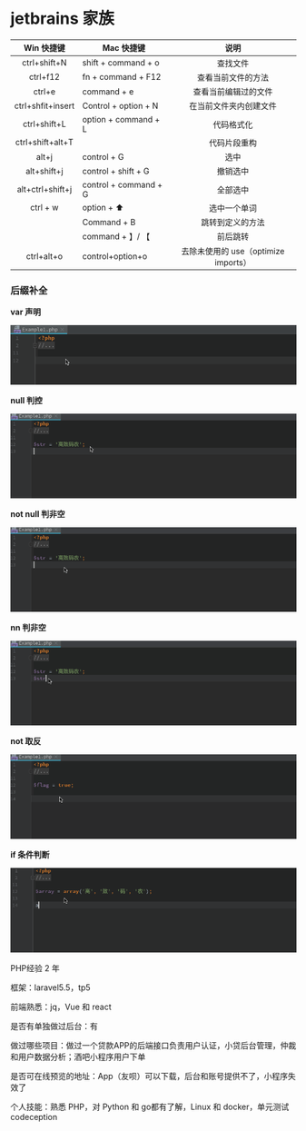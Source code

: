 # jetbrains 家族

|    Win 快捷键     | Mac 快捷键            |                 说明                 |
| :---------------: | --------------------- | :----------------------------------: |
|   ctrl+shift+N    | shift + command + o   |               查找文件               |
|     ctrl+f12      | fn + command + F12    |          查看当前文件的方法          |
|      ctrl+e       | command + e           |         查看当前编辑过的文件         |
| ctrl+shfit+insert | Control + option + N  |        在当前文件夹内创建文件        |
|   ctrl+shift+L    | option + command + L  |              代码格式化              |
| ctrl+shift+alt+T  |                       |             代码片段重构             |
|       alt+j       | control + G           |                 选中                 |
|    alt+shift+j    | control + shift + G   |               撤销选中               |
| alt+ctrl+shift+j  | control + command + G |               全部选中               |
|     ctrl + w      | option + ⬆️            |             选中一个单词             |
|                   | Command + B           |           跳转到定义的方法           |
|                   | command + 】/ 【      |               前后跳转               |
|    ctrl+alt+o     | control+option+o      | 去除未使用的 use（optimize imports） |

### 后缀补全

**var 声明**

![](assets/3045077884.gif)

**null 判控**

![](assets/2134927200.gif)

**not null 判非空**

![](assets/1907226576.gif)

**nn 判非空**

![](assets/576882766.gif)

**not 取反**

![](assets/4131340795.gif)

**if 条件判断**

![](assets/3873355232.gif)



PHP经验 2 年

框架：laravel5.5，tp5

前端熟悉：jq，Vue 和 react

是否有单独做过后台：有

做过哪些项目：做过一个贷款APP的后端接口负责用户认证，小贷后台管理，仲裁和用户数据分析；酒吧小程序用户下单

是否可在线预览的地址：App（友呗）可以下载，后台和账号提供不了，小程序失效了

个人技能：熟悉 PHP，对 Python 和 go都有了解，Linux 和 docker，单元测试 codeception